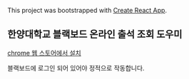 This project was bootstrapped with [Create React App](https://github.com/facebook/create-react-app).

## 한양대학교 블랙보드 온라인 출석 조회 도우미

[chrome 웹 스토어에서 설치](https://chrome.google.com/webstore/detail/%ED%95%9C%EC%96%91%EB%8C%80%ED%95%99%EA%B5%90-%EB%B8%94%EB%9E%99%EB%B3%B4%EB%93%9C-%EC%98%A8%EB%9D%BC%EC%9D%B8-%EC%B6%9C%EC%84%9D-%EC%A1%B0%ED%9A%8C-%EB%8F%84%EC%9A%B0%EB%AF%B8/hehlpjndcadacmcbodmopmbkljinjpni?hl=ko)

블랙보드에 로그인 되어 있어야 정적으로 작동합니다.
